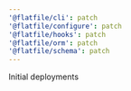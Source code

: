 ```yaml
---
'@flatfile/cli': patch
'@flatfile/configure': patch
'@flatfile/hooks': patch
'@flatfile/orm': patch
'@flatfile/schema': patch
---
```


Initial deployments
